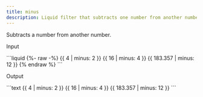 ```yaml
---
title: minus
description: Liquid filter that subtracts one number from another number.
---
```


Subtracts a number from another number.

<p class="code-label">Input</p>
```liquid
{%- raw -%}
{{ 4 | minus: 2 }}
{{ 16 | minus: 4 }}
{{ 183.357 | minus: 12 }}
{% endraw %}
```

<p class="code-label">Output</p>
```text
{{ 4 | minus: 2 }}
{{ 16 | minus: 4 }}
{{ 183.357 | minus: 12 }}
```
